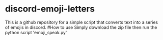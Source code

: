 # discord-emoji-letters
This is a github repository for a simple script that converts text into a series of emojis in discord. 
#How to use
Simply download the zip file then run the python script 'emoji_speak.py'
